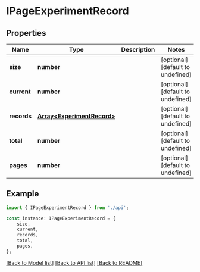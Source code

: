 # IPageExperimentRecord


## Properties

Name | Type | Description | Notes
------------ | ------------- | ------------- | -------------
**size** | **number** |  | [optional] [default to undefined]
**current** | **number** |  | [optional] [default to undefined]
**records** | [**Array&lt;ExperimentRecord&gt;**](ExperimentRecord.md) |  | [optional] [default to undefined]
**total** | **number** |  | [optional] [default to undefined]
**pages** | **number** |  | [optional] [default to undefined]

## Example

```typescript
import { IPageExperimentRecord } from './api';

const instance: IPageExperimentRecord = {
    size,
    current,
    records,
    total,
    pages,
};
```

[[Back to Model list]](../README.md#documentation-for-models) [[Back to API list]](../README.md#documentation-for-api-endpoints) [[Back to README]](../README.md)
